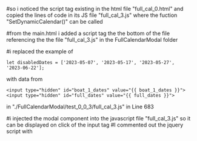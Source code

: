 #so i noticed the script tag existing in the html file "full_cal_0.html" and copied the lines of code in its JS file "full_cal_3.js" where the fuction "SetDynamicCalendar()" can be called

#from the main.html i added a script tag the the bottom of the file referencing the the file "full_cal_3.js" in the FullCalendarModal folder

#i replaced the example of

```
let disabledDates = ['2023-05-07', '2023-05-17', '2023-05-27',
'2023-06-22'];
```

with data from

```
<input type="hidden" id="boat_1_dates" value="{{ boat_1_dates }}">
<input type="hidden" id="full_dates" value="{{ full_dates }}">
```

in "./FullCalendarModal/test_0_0_3/full_cal_3.js" in Line 683

#i injected the modal component into the javascript file "full_cal_3.js" so it can be displayed on click of the input tag
#I commented out the jquery script with
